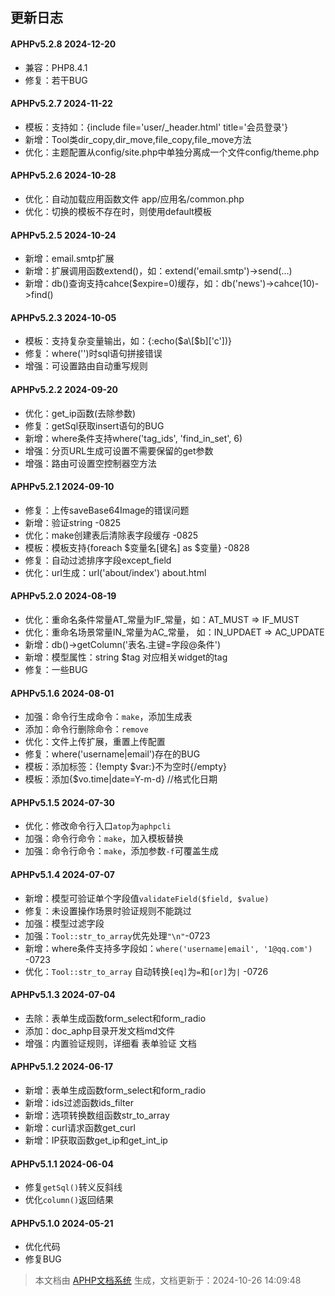 ## 更新日志

#### APHPv5.2.8 2024-12-20

- 兼容：PHP8.4.1
- 修复：若干BUG

#### APHPv5.2.7 2024-11-22

- 模板：支持如：{include file='user/_header.html' title='会员登录'}
- 新增：Tool类dir_copy,dir_move,file_copy,file_move方法
- 优化：主题配置从config/site.php中单独分离成一个文件config/theme.php

#### APHPv5.2.6 2024-10-28

- 优化：自动加载应用函数文件 app/应用名/common.php
- 优化：切换的模板不存在时，则使用default模板

#### APHPv5.2.5 2024-10-24

- 新增：email.smtp扩展
- 新增：扩展调用函数extend()，如：extend('email.smtp')->send(...)
- 新增：db()查询支持cahce($expire=0)缓存，如：db('news')->cahce(10)->find()

#### APHPv5.2.3 2024-10-05

- 模板：支持复杂变量输出，如：{:echo($a\[$b\]\['c'])}  
- 修复：where('')时sql语句拼接错误
- 增强：可设置路由自动重写规则

#### APHPv5.2.2 2024-09-20

- 优化：get_ip函数(去除参数)
- 修复：getSql获取insert语句的BUG
- 新增：where条件支持where('tag_ids', 'find_in_set', 6)
- 增强：分页URL生成可设置不需要保留的get参数
- 增强：路由可设置空控制器空方法

#### APHPv5.2.1 2024-09-10

- 修复：上传saveBase64Image的错误问题
- 新增：验证string -0825
- 优化：make创建表后清除表字段缓存 -0825
- 模板：模板支持{foreach $变量名[键名] as $变量} -0828
- 修复：自动过滤排序字段except_field
- 优化：url生成：url('about/index') about.html

#### APHPv5.2.0 2024-08-19

- 优化：重命名条件常量AT_常量为IF_常量，如：AT_MUST => IF_MUST
- 优化：重命名场景常量IN_常量为AC_常量， 如：IN_UPDAET => AC_UPDATE
- 新增：db()->getColumn('表名.主键=字段@条件')
- 新增：模型属性：string $tag 对应相关widget的tag
- 修复：一些BUG

#### APHPv5.1.6 2024-08-01

- 加强：命令行生成命令：`make`，添加生成表
- 添加：命令行删除命令：`remove`
- 优化：文件上传扩展，重置上传配置
- 修复：where('username|email')存在的BUG
- 模板：添加标签：{!empty $var:}不为空时{/empty}
- 模板：添加{$vo.time|date=Y-m-d} //格式化日期

#### APHPv5.1.5 2024-07-30

- 优化：修改命令行入口`atop`为`aphpcli`
- 加强：命令行命令：`make`，加入模板替换
- 加强：命令行命令：`make`，添加参数`-f`可覆盖生成

#### APHPv5.1.4 2024-07-07

- 新增：模型可验证单个字段值`validateField($field, $value)`
- 修复：未设置操作场景时验证规则不能跳过
- 加强：模型过滤字段
- 加强：`Tool::str_to_array`优先处理`"\n"`-0723
- 新增：where条件支持多字段如：`where('username|email', '1@qq.com')` -0723
- 优化：`Tool::str_to_array` 自动转换`[eq]`为`=`和`[or]`为`|` -0726

#### APHPv5.1.3 2024-07-04

- 去除：表单生成函数form_select和form_radio
- 添加：doc_aphp目录开发文档md文件
- 增强：内置验证规则，详细看 表单验证 文档

#### APHPv5.1.2 2024-06-17

- 新增：表单生成函数form_select和form_radio
- 新增：ids过滤函数ids_filter
- 新增：选项转换数组函数str_to_array
- 新增：curl请求函数get_curl
- 新增：IP获取函数get_ip和get_int_ip

#### APHPv5.1.1 2024-06-04

- 修复`getSql()`转义反斜线
- 优化`column()`返回结果

#### APHPv5.1.0 2024-05-21

- 优化代码
- 修复BUG

>本文档由 [APHP文档系统](https://doc.aphp.top) 生成，文档更新于：2024-10-26 14:09:48